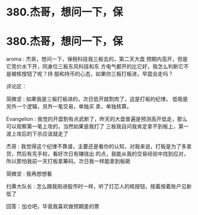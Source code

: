 # 380.杰哥，想问一下，保

# 380.杰哥，想问一下，保

aroma : 杰哥，想问一下，保税科技我三板去的，第二天大盘 预期内高开，但是它竞价水下开，同身位三板东风科技和东 方电气都开的比它好，我怎么判断它不是被核按钮了呢？持 股和持币的心态，如果你三板打板进，早盘会走吗？

评论区：

简微坚 : 如果我是三板打板进的，次日低开就割肉了，这是打板的纪律。 低吸是另外一个逻辑，另外一笔交易，单独买 卖，单独核算。

Evangelion : 我觉的开盘割有点武断了，昨天的大盘普遍是预测高开低走，那么可以观察第一笔上攻的，当然如果是我打了 三板我自问我肯定拿不到板上，第一波上攻后的下杀应该就走了

杰哥 : 我觉得这个纪律不靠谱，主要还是看你的认知，对我来说，打板是为了多拿货，然后有先手权，看好次日有赚钱出 的点，我能从我的交易经验中找到应对，所以那怕我前一天打板拿筹码，次日我一样能拿到板砸

简微坚 : 我再想想看

扫黄大队长 : 怎么跟我刚进股市时一样，听了灯芯人的核按钮，按着按着账户见新低了

回答：加仓吧，毕竟我喜欢做预期差的票